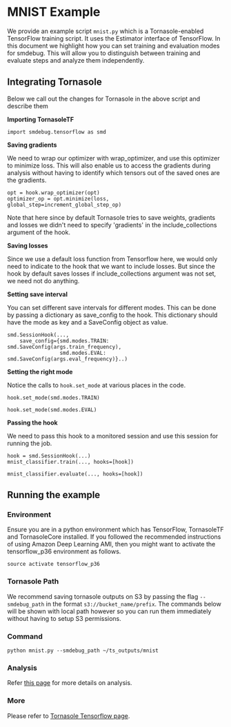 # MNIST Example
We provide an example script `mnist.py` which is a Tornasole-enabled TensorFlow training script.
It uses the Estimator interface of TensorFlow.
In this document we highlight how you can set training and evaluation modes for smdebug.
This will allow you to distinguish between training and evaluate steps and analyze them independently.

## Integrating Tornasole
Below we call out the changes for Tornasole in the above script and describe them

**Importing TornasoleTF**
```
import smdebug.tensorflow as smd
```
**Saving gradients**

We need to wrap our optimizer with wrap_optimizer, and use this optimizer to minimize loss.
This will also enable us to access the gradients during analysis without having to identify which tensors out of the saved ones are the gradients.
```
opt = hook.wrap_optimizer(opt)
optimizer_op = opt.minimize(loss, global_step=increment_global_step_op)
```
Note that here since by default Tornasole tries to save weights, gradients and losses
we didn't need to specify 'gradients' in the include_collections argument of the hook.

**Saving losses**

Since we use a default loss function from Tensorflow here,
we would only need to indicate to the hook that we want to include losses.
But since the hook by default saves losses if include_collections argument was not set,
we need not do anything.

**Setting save interval**

You can set different save intervals for different modes.
This can be done by passing a dictionary as save_config to the hook.
This dictionary should have the mode as key and a SaveConfig object as value.
```
smd.SessionHook(...,
    save_config={smd.modes.TRAIN: smd.SaveConfig(args.train_frequency),
                 smd.modes.EVAL: smd.SaveConfig(args.eval_frequency)}..)
```
**Setting the right mode**

Notice the calls to `hook.set_mode` at various places in the code.
```
hook.set_mode(smd.modes.TRAIN)
```

```
hook.set_mode(smd.modes.EVAL)
```
**Passing the hook**

We need to pass this hook to a monitored session and use this session for running the job.
```
hook = smd.SessionHook(...)
mnist_classifier.train(..., hooks=[hook])
```

```
mnist_classifier.evaluate(..., hooks=[hook])
```
## Running the example
### Environment
Ensure you are in a python environment which has TensorFlow, TornasoleTF and TornasoleCore installed. If you followed the recommended instructions of using Amazon Deep Learning AMI, then you might want to activate the tensorflow_p36 environment as follows.
```
source activate tensorflow_p36
```
### Tornasole Path
We recommend saving tornasole outputs on S3 by passing the
flag `--smdebug_path` in the format `s3://bucket_name/prefix`.
The commands below will be shown with local path however so you can
run them immediately without having to setup S3 permissions.

### Command
```
python mnist.py --smdebug_path ~/ts_outputs/mnist
```

### Analysis
Refer [this page](../../rules/README.md) for more details on analysis.

### More
Please refer to [Tornasole Tensorflow page](../README.md).
